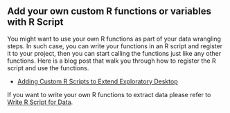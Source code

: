 ## Add your own custom R functions or variables with R Script

You might want to use your own R functions as part of your data wrangling steps. In such case, you can write your functions in an R script and register it to your project, then you can start calling the functions just like any other functions. Here is a blog post that walk you through how to register the R script and use the functions.

*  [Adding Custom R Scripts to Extend Exploratory Desktop](https://blog.exploratory.io/adding-custom-r-scripts-to-extend-exploratory-desktop-a054832b9562#.68ny44np1)

If you want to write your own R functions to extract data please refer to [Write R Script for Data](import/r-script-data.md).
